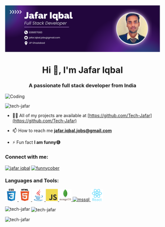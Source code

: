 ![logo](https://github.com/Tech-Jafar/Tech-Jafar/blob/main/banner.png)

<h1 align="center">Hi 👋, I'm Jafar Iqbal</h1>
<h3 align="center">A passionate full stack developer from India</h3>


<p><img aling="right" alt="Coding" width="400" scr="https://github.com/Tech-Jafar/Tech-Jafar/blob/main/cod.gif"/></p>

<p align="left"> <img src="https://komarev.com/ghpvc/?username=tech-jafar&label=Profile%20views&color=0e75b6&style=flat" alt="tech-jafar" /> </p>

- 👨‍💻 All of my projects are available at [https://github.com/Tech-Jafar](https://github.com/Tech-Jafar)

- 📫 How to reach me **jafar.iqbal.jobs@gmail.com**

- ⚡ Fun fact **I am funny😅**

<h3 align="left">Connect with me:</h3>
<p align="left">
<a href="https://linkedin.com/in/jafar iqbal" target="blank"><img align="center" src="https://raw.githubusercontent.com/rahuldkjain/github-profile-readme-generator/master/src/images/icons/Social/linked-in-alt.svg" alt="jafar iqbal" height="30" width="40" /></a>
<a href="https://instagram.com/funnycober" target="blank"><img align="center" src="https://raw.githubusercontent.com/rahuldkjain/github-profile-readme-generator/master/src/images/icons/Social/instagram.svg" alt="funnycober" height="30" width="40" /></a>
</p>

<h3 align="left">Languages and Tools:</h3>
<p align="left"> <a href="https://www.w3schools.com/css/" target="_blank" rel="noreferrer"> <img src="https://raw.githubusercontent.com/devicons/devicon/master/icons/css3/css3-original-wordmark.svg" alt="css3" width="40" height="40"/> </a> <a href="https://www.w3.org/html/" target="_blank" rel="noreferrer"> <img src="https://raw.githubusercontent.com/devicons/devicon/master/icons/html5/html5-original-wordmark.svg" alt="html5" width="40" height="40"/> </a> <a href="https://www.java.com" target="_blank" rel="noreferrer"> <img src="https://raw.githubusercontent.com/devicons/devicon/master/icons/java/java-original.svg" alt="java" width="40" height="40"/> </a> <a href="https://developer.mozilla.org/en-US/docs/Web/JavaScript" target="_blank" rel="noreferrer"> <img src="https://raw.githubusercontent.com/devicons/devicon/master/icons/javascript/javascript-original.svg" alt="javascript" width="40" height="40"/> </a> <a href="https://www.mongodb.com/" target="_blank" rel="noreferrer"> <img src="https://raw.githubusercontent.com/devicons/devicon/master/icons/mongodb/mongodb-original-wordmark.svg" alt="mongodb" width="40" height="40"/> </a> <a href="https://www.microsoft.com/en-us/sql-server" target="_blank" rel="noreferrer"> <img src="https://www.svgrepo.com/show/303229/microsoft-sql-server-logo.svg" alt="mssql" width="40" height="40"/> </a> <a href="https://reactjs.org/" target="_blank" rel="noreferrer"> <img src="https://raw.githubusercontent.com/devicons/devicon/master/icons/react/react-original-wordmark.svg" alt="react" width="40" height="40"/> </a> </p>

<p><img align="left" src="https://github-readme-stats.vercel.app/api/top-langs?username=tech-jafar&show_icons=true&locale=en&layout=compact" alt="tech-jafar" /></p>

<p>&nbsp;<img align="center" src="https://github-readme-stats.vercel.app/api?username=tech-jafar&show_icons=true&locale=en" alt="tech-jafar" /></p>

<p><img align="center" src="https://github-readme-streak-stats.herokuapp.com/?user=tech-jafar&" alt="tech-jafar" /></p>

